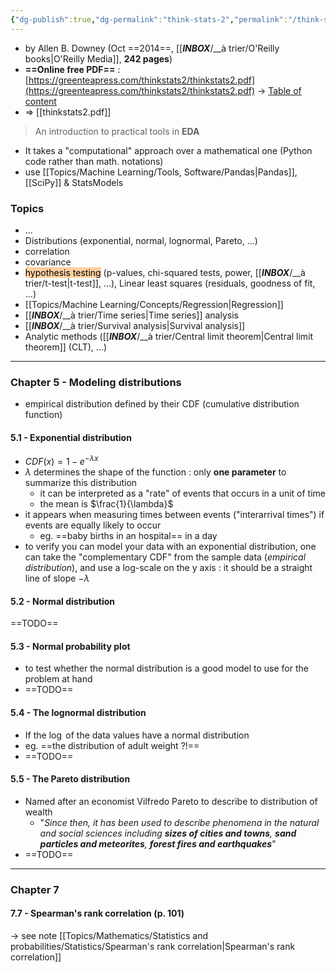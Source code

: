 ```yaml
---
{"dg-publish":true,"dg-permalink":"think-stats-2","permalink":"/think-stats-2/"}
---
```


- by Allen B. Downey (Oct ==2014==, [[___INBOX___/__à trier/O'Reilly books|O'Reilly Media]], **242 pages**)
- **==Online free PDF==** : [https://greenteapress.com/thinkstats2/thinkstats2.pdf](https://greenteapress.com/thinkstats2/thinkstats2.pdf) -> [Table of content](https://greenteapress.com/thinkstats2/html/index.html)
- => [[thinkstats2.pdf]]

> An introduction to practical tools in **EDA**






- It takes a "computational" approach over a mathematical one (Python code rather than math. notations)
- use [[Topics/Machine Learning/Tools, Software/Pandas|Pandas]], [[SciPy]] & StatsModels

### Topics
- ...
- Distributions (exponential, normal, lognormal, Pareto, ...)
- correlation
- covariance
- <mark style="background: #FFB86CA6;">hypothesis testing</mark> (p-values, chi-squared tests, power, [[___INBOX___/__à trier/t-test|t-test]], ...), Linear least squares (residuals, goodness of fit, ...)
- [[Topics/Machine Learning/Concepts/Regression|Regression]]
- [[___INBOX___/__à trier/Time series|Time series]] analysis
- [[___INBOX___/__à trier/Survival analysis|Survival analysis]]
- Analytic methods ([[___INBOX___/__à trier/Central limit theorem|Central limit theorem]] (CLT), ...)

---
### Chapter 5 - Modeling distributions
- empirical distribution defined by their CDF (cumulative distribution function)

#### 5.1 - Exponential distribution
- $CDF(x)=1-e^{-\lambda x}$
- $\lambda$ determines the shape of the function : only **one parameter** to summarize this distribution
	- it can be interpreted as a "rate" of events that occurs in a unit of time
	- the mean is $\frac{1}{\lambda}$
- it appears when measuring times between events ("interarrival times") if events are equally likely to occur
	- eg. ==baby births in an hospital== in a day
- to verify you can model your data with an exponential distribution, one can take the "complementary CDF" from the sample data (*empirical distribution*), and use a log-scale on the y axis : it should be a straight line of slope $-\lambda$ 

#### 5.2 - Normal distribution

==TODO==

#### 5.3 - Normal probability plot
- to test whether the normal distribution is a good model to use for the problem at hand
- ==TODO==

#### 5.4 - The lognormal distribution
- If the $\log$ of the data values have a normal distribution
- eg. ==the distribution of adult weight ?!==
- ==TODO==

#### 5.5 - The Pareto distribution
- Named after an economist Vilfredo Pareto to describe to distribution of wealth
	- "*Since then, it has been used to describe phenomena in the natural and social sciences including **sizes of cities and towns**, **sand particles and meteorites**, **forest fires and earthquakes***"
- ==TODO==

---
### Chapter 7

#### 7.7 - Spearman's rank correlation (p. 101)
-> see note [[Topics/Mathematics/Statistics and probabilities/Statistics/Spearman's rank correlation|Spearman's rank correlation]]

